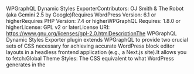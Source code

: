 WPGraphQL Dynamic Styles ExporterContributors: OJ Smith & The Robot (aka Gemini 2.5 by Google)Requires WordPress Version: 6.1 or higherRequires PHP Version: 7.4 or higherWPGraphQL Requires: 1.8.0 or higherLicense: GPL v2 or laterLicense URI: https://www.gnu.org/licenses/gpl-2.0.htmlDescriptionThe WPGraphQL Dynamic Styles Exporter plugin extends WPGraphQL to provide two crucial sets of CSS necessary for achieving accurate WordPress block editor layouts in a headless frontend application (e.g., a Next.js site).It allows you to fetch:Global Theme Styles: The CSS equivalent to what WordPress generates in the <style id="global-styles-inline-css"> tag. This includes CSS Custom Properties (variables), default HTML element styling, global layout rules (like .is-layout-constrained), and utility classes (.has-color, .has-font-size, etc.) derived from your theme's theme.json and Global Styles settings.Post-Specific Block Support Styles: The dynamic, block-instance-specific CSS (equivalent to <style id="core-block-supports-inline-css">) for the content of a particular post, page, or custom post type. This includes styles for hashed layout classes (e.g., .wp-container-core-group-is-layout-{hash}) and other editor-applied settings.This plugin is particularly useful for headless WordPress developers who want to accurately replicate the Gutenberg/Block Editor visual output in their decoupled frontends.FeaturesProvides a themeGlobalStyles field on the RootQuery in WPGraphQL to fetch global CSS.Allows selection of which parts of global styles to include (variables, presets, styles, base layout styles).Provides a postBlockSupportStyles field on all public post types registered with WPGraphQL (e.g., Post, Page, and Custom Post Types).Dynamically generates CSS for block supports specific to the content of the queried post.Implements caching for postBlockSupportStyles using WordPress Transients to improve performance.Automatically clears the cache for a post's block support styles when that post is updated.DependenciesWordPress: Version 6.1 or higherPHP: Version 7.4 or higherWPGraphQL Plugin: Version 1.8.0 or higher (must be installed and activated)InstallationDownload: Download the plugin ZIP file from the GitHub repository (or clone the repository).Upload to WordPress:In your WordPress admin dashboard, go to Plugins > Add New.Click Upload Plugin.Choose the downloaded ZIP file and click Install Now.Activate: Once installed, click Activate Plugin.How to UseAfter installing and activating the plugin, two new fields will be available in your WPGraphQL schema.1. Fetching Global Theme StylesQuery the themeGlobalStyles field at the root of your GraphQL query. You can specify which parts of the styles you need. It's generally recommended to include all parts for comprehensive styling.Example GraphQL Query for themeGlobalStyles:query GetGlobalThemeStyles {
themeGlobalStyles(
includeVariables: true
includePresets: true
includeStyles: true
includeBaseLayoutStyles: true # For WP 6.5+; on older versions, these are part of 'includeStyles'
)
}
Integration in Headless Frontend (e.g., Next.js layout.tsx):The string returned by themeGlobalStyles should be injected into a <style> tag in the <head> of your application, typically in your main layout component.// Example in a Next.js RootLayout (app/layout.tsx)
// Assume 'themeGlobalStylesString' contains the fetched CSS

<head>
  {/* ... other head elements ... */}
  {themeGlobalStylesString && (
    <style 
      id="wordpress-theme-global-styles-inline" 
      dangerouslySetInnerHTML={{ __html: themeGlobalStylesString }} 
    />
  )}
</head>
2. Fetching Post-Specific Block Support StylesQuery the postBlockSupportStyles field on any public post type (e.g., Post, Page, or your Custom Post Types like "Project").Example GraphQL Query for a "Project" Custom Post Type:query GetSingleProjectWithDynamicStyles($slug: ID!) { # Or $id: ID! if using databaseId
  project(id: $slug, idType: SLUG) { # Adjust 'project' and 'idType' based on your CPT query
    title
    content # Your rendered HTML content
    postBlockSupportStyles # This field provides the dynamic CSS
  }
}
Integration in Headless Frontend (e.g., Next.js Page Component):The string returned by postBlockSupportStyles is specific to the content of that post. It should be injected into a <style> tag on the page or component that renders that post's content.// Example in a Next.js Client Component (e.g., ProjectPageClientContent.tsx)
// Assume 'postBlockSupportStylesString' is passed as a prop

<>
{postBlockSupportStylesString && (
<style
id="wordpress-post-block-support-styles"
dangerouslySetInnerHTML={{ __html: postBlockSupportStylesString }}
/>
)}
{/_ Then render your WordPress content, e.g., using dangerouslySetInnerHTML _/}

  <div dangerouslySetInnerHTML={{ __html: wordpressContent }} />
</>
CachingThe postBlockSupportStyles field uses the WordPress Transients API to cache the generated CSS for each post. The default expiration is 12 hours.The cache for a specific post's styles is automatically cleared when that post is updated.Known Limitations / Important NotesPerformance of postBlockSupportStyles: The first time postBlockSupportStyles is requested for a post, the CSS is generated dynamically by rendering the post's blocks internally. This can add some processing overhead to that initial request, especially for very long or complex posts. Subsequent requests for the same post (within the cache expiration period) will be served from the cache and will be much faster.Dependency on Block Content: The CSS generated by postBlockSupportStyles is entirely dependent on the blocks actually present in the post's content and their specific settings.Completeness: This plugin aims to capture the CSS from global-styles-inline-css and core-block-supports-inline-css. You will still need to include the standard WordPress block library CSS files (e.g., from @wordpress/block-library/build-style/common.css, style.css, theme.css) and your theme's static style.css in your headless frontend for complete styling.ContributingContributions are welcome! If you find issues or have ideas for improvements, please open an issue or submit a pull request on the GitHub repository. (Link to be added once repository is created).
